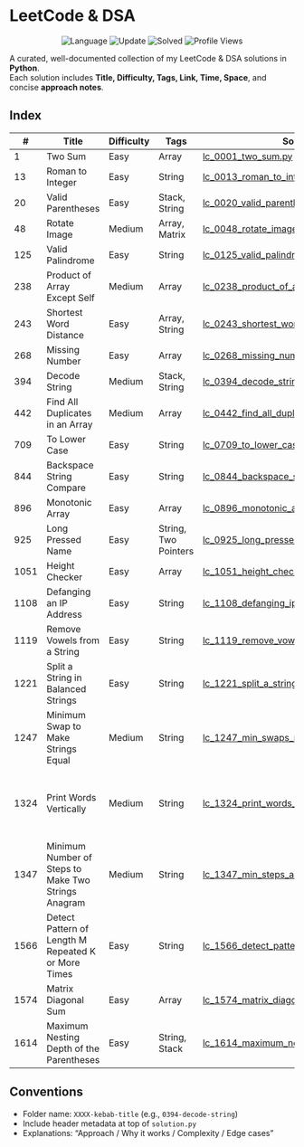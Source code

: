 # LeetCode & DSA

<p align="center">
  <img alt="Language" src="https://img.shields.io/badge/python-3.10+-blue">
  <img alt="Update" src="https://img.shields.io/badge/update-weekly-brightgreen">
  <img alt="Solved" src="https://img.shields.io/badge/solved-1-yellow">
  <img alt="Profile Views" src="https://komarev.com/ghpvc/?username=Hieenftr&label=Profile%20views&color=blue&style=flat">
</p>


A curated, well-documented collection of my LeetCode & DSA solutions in **Python**.  
Each solution includes **Title, Difficulty, Tags, Link, Time, Space**, and concise **approach notes**.



## Index

<!-- INDEX:START -->

| # | Title | Difficulty | Tags | Solution | Time | Space |
|---|------|------------|------|---------|------|-------|
| 1 | Two Sum | Easy | Array | [lc_0001_two_sum.py](solutions/s03_array/lc_0001_two_sum.py) | O(n) | O(n) |
| 13 | Roman to Integer | Easy | String | [lc_0013_roman_to_integer.py](solutions/s02_strings/lc_0013_roman_to_integer.py) | O(n) | O(1) |
| 20 | Valid Parentheses | Easy | Stack, String | [lc_0020_valid_parentheses.py](solutions/s01_stack/lc_0020_valid_parentheses.py) | O(n) | O(n) |
| 48 | Rotate Image | Medium | Array, Matrix | [lc_0048_rotate_image.py](solutions/s03_array/lc_0048_rotate_image.py) | O(n^2) | O(1) |
| 125 | Valid Palindrome | Easy | String | [lc_0125_valid_palindrome.py](solutions/s02_strings/lc_0125_valid_palindrome.py) | O(n) | O(1) |
| 238 | Product of Array Except Self | Medium | Array | [lc_0238_product_of_array_except_self.py](solutions/s03_array/lc_0238_product_of_array_except_self.py) | O(n) | O(1) |
| 243 | Shortest Word Distance | Easy | Array, String | [lc_0243_shortest_word_distance.py](solutions/s02_strings/lc_0243_shortest_word_distance.py) | O(n) | O(1) |
| 268 | Missing Number | Easy | Array | [lc_0268_missing_number.py](solutions/s03_array/lc_0268_missing_number.py) | O(n) | O(1) |
| 394 | Decode String | Medium | Stack, String | [lc_0394_decode_string.py](solutions/s02_strings/lc_0394_decode_string.py) | O(n) | O(n) |
| 442 | Find All Duplicates in an Array | Medium | Array | [lc_0442_find_all_duplicates_in_a_array.py](solutions/s03_array/lc_0442_find_all_duplicates_in_a_array.py) | O(n) | O(1) |
| 709 | To Lower Case | Easy | String | [lc_0709_to_lower_case.py](solutions/s02_strings/lc_0709_to_lower_case.py) | O(n) | O(n) |
| 844 | Backspace String Compare | Easy | String | [lc_0844_backspace_string_compare.py](solutions/s02_strings/lc_0844_backspace_string_compare.py) | O(n) | O(n) |
| 896 | Monotonic Array | Easy | Array | [lc_0896_monotonic_array.py](solutions/s03_array/lc_0896_monotonic_array.py) | O(n) | O(1) |
| 925 | Long Pressed Name | Easy | String, Two Pointers | [lc_0925_long_pressed_name.py](solutions/s02_strings/lc_0925_long_pressed_name.py) | O(n) | O(1) |
| 1051 | Height Checker | Easy | Array | [lc_1051_height_checker.py](solutions/s03_array/lc_1051_height_checker.py) | O(nlogn) | O(n) |
| 1108 | Defanging an IP Address | Easy | String | [lc_1108_defanging_ip.py](solutions/s02_strings/lc_1108_defanging_ip.py) | O(n) | O(n) |
| 1119 | Remove Vowels from a String | Easy | String | [lc_1119_remove_vowels_from_a_string.py](solutions/s02_strings/lc_1119_remove_vowels_from_a_string.py) | O(n) | O(n) |
| 1221 | Split a String in Balanced Strings | Easy | String | [lc_1221_split_a_string_in_balanced_strings.py](solutions/s02_strings/lc_1221_split_a_string_in_balanced_strings.py) | O(n) | O(1) |
| 1247 | Minimum Swap to Make Strings Equal | Medium | String | [lc_1247_min_swaps_make_strings_equal.py](solutions/s02_strings/lc_1247_min_swaps_make_strings_equal.py) | O(n) | O(1) |
| 1324 | Print Words Vertically | Medium | String | [lc_1324_print_words_vertically.py](solutions/s03_array/lc_1324_print_words_vertically.py) | O(n * m) where n=#words, m=max word length | O(n * m) |
| 1347 | Minimum Number of Steps to Make Two Strings Anagram | Medium | String | [lc_1347_min_steps_anagram.py](solutions/s02_strings/lc_1347_min_steps_anagram.py) | O(n) | O(1)   # since only lowercase English letters |
| 1566 | Detect Pattern of Length M Repeated K or More Times | Easy | String | [lc_1566_detect_pattern_repeated_k.py](solutions/s02_strings/lc_1566_detect_pattern_repeated_k.py) | O(n) | O(1) |
| 1574 | Matrix Diagonal Sum | Easy | Array | [lc_1574_matrix_diagonal_sum.py](solutions/s03_array/lc_1574_matrix_diagonal_sum.py) | O(n) | O(1) |
| 1614 | Maximum Nesting Depth of the Parentheses | Easy | String, Stack | [lc_1614_maximum_nesting_depth.py](solutions/s02_strings/lc_1614_maximum_nesting_depth.py) | O(n) | O(1) |

<!-- INDEX:END -->

## Conventions
- Folder name: `XXXX-kebab-title` (e.g., `0394-decode-string`)
- Include header metadata at top of `solution.py`
- Explanations: “Approach / Why it works / Complexity / Edge cases”



